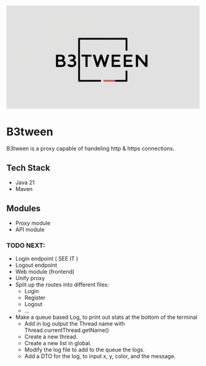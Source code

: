 <p align="center">
   <img src="./B3.jpg">
</p>

# B3tween
B3tween is a proxy capable of handeling http & https connections.

## Tech Stack
- Java 21
- Maven

## Modules
- Proxy module
- API module

### TODO NEXT:
- Login endpoint ( SEE IT )
- Logout endpoint
- Web module (frontend)
- Unify proxy
- Split up the routes into different files:
     - Login
     - Register
     - Logout
     - ...
- Make a queue based Log, to print out stats at the bottom of the terminal
     - Add in log output the Thread name with Thread.currentThread.getName()
     - Create a new thread.
     - Create a new list in global.
     - Modify the log file to add to the queue the logs.
     - Add a DTO for the log, to input x, y, color, and the message.
